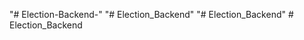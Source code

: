 "# Election-Backend-" 
"# Election_Backend" 
"# Election_Backend" 
#   E l e c t i o n _ B a c k e n d  
 